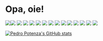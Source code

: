 # Opa, oie! 

<img src="https://img.shields.io/badge/React-20232A?style=for-the-badge&logo=react&logoColor=61DAFB" /><img src="https://img.shields.io/badge/React_Query-FF4154?style=for-the-badge&logo=React_Query&logoColor=white" />
<img src="https://img.shields.io/badge/Material%20UI-007FFF?style=for-the-badge&logo=mui&logoColor=white" />
<img src="https://img.shields.io/badge/Tailwind_CSS-38B2AC?style=for-the-badge&logo=tailwind-css&logoColor=white" />
<img src="https://img.shields.io/badge/VSCode-0078D4?style=for-the-badge&logo=visual%20studio%20code&logoColor=white" />
<img src="https://img.shields.io/badge/C-00599C?style=for-the-badge&logo=c&logoColor=white" />
<img src="https://img.shields.io/badge/C%23-239120?style=for-the-badge&logo=c-sharp&logoColor=white" />
<img src="https://img.shields.io/badge/JavaScript-323330?style=for-the-badge&logo=javascript&logoColor=F7DF1E" />
<img src="https://img.shields.io/badge/TypeScript-007ACC?style=for-the-badge&logo=typescript&logoColor=white" />
<img src="https://img.shields.io/badge/Google%20Sheets-34A853?style=for-the-badge&logo=google-sheets&logoColor=white" />
<img src="https://img.shields.io/badge/Notion-000000?style=for-the-badge&logo=notion&logoColor=white" />
<img src="https://img.shields.io/badge/Ubuntu-E95420?style=for-the-badge&logo=ubuntu&logoColor=white" />
<img src="https://img.shields.io/badge/Windows-0078D6?style=for-the-badge&logo=windows&logoColor=white" />
<img src="https://img.shields.io/badge/LinkedIn-0077B5?style=for-the-badge&logo=linkedin&logoColor=white" />
<img src="https://img.shields.io/badge/GIT-E44C30?style=for-the-badge&logo=git&logoColor=white" />

<!-- ![octocat-1693594228203](https://github.com/PedroPotenza/PedroPotenza/assets/83480686/95cd9349-9a09-4c59-b886-351fb782751c) -->

<!-- github-readme-stats-lilac-tau-99.vercel.app -->

[![Pedro Potenza's GitHub stats](https://github-readme-stats-omega-nine-47.vercel.app/api?username=PedroPotenza&show_icons=true&theme=transparent&hide_rank&hide=contribs,issues&include_all_commits=true&show=reviews)]([https://github.com/anuraghazra/github-readme-stats](https://github.com/PedroPotenza))

<!-- LINKS: -->

<!-- REACT  https://img.shields.io/badge/React_Query-FF4154?style=for-the-badge&logo=React_Query&logoColor=white -->
<!-- REACT QUERY https://img.shields.io/badge/React_Query-FF4154?style=for-the-badge&logo=React_Query&logoColor=white -->
<!-- MATERIAL UI  https://img.shields.io/badge/Material%20UI-007FFF?style=for-the-badge&logo=mui&logoColor=white -->
<!-- TAILWIND CSS  https://img.shields.io/badge/Tailwind_CSS-38B2AC?style=for-the-badge&logo=tailwind-css&logoColor=white -->
<!-- THREE JS https://img.shields.io/badge/ThreeJs-black?style=for-the-badge&logo=three.js&logoColor=white -->
<!-- VSCODE  https://img.shields.io/badge/VSCode-0078D4?style=for-the-badge&logo=visual%20studio%20code&logoColor=white -->
<!-- C  https://img.shields.io/badge/C-00599C?style=for-the-badge&logo=c&logoColor=white -->
<!-- C#  https://img.shields.io/badge/C%23-239120?style=for-the-badge&logo=c-sharp&logoColor=white -->
<!-- JAVASCRIPT  https://img.shields.io/badge/JavaScript-323330?style=for-the-badge&logo=javascript&logoColor=F7DF1E -->
<!-- TYPESCRIPT  https://img.shields.io/badge/TypeScript-007ACC?style=for-the-badge&logo=typescript&logoColor=white -->
<!-- GOOGLE SHEETS  https://img.shields.io/badge/Google%20Sheets-34A853?style=for-the-badge&logo=google-sheets&logoColor=white -->
<!-- NOTION  	https://img.shields.io/badge/Notion-000000?style=for-the-badge&logo=notion&logoColor=white -->
<!-- UBUNTU  https://img.shields.io/badge/Ubuntu-E95420?style=for-the-badge&logo=ubuntu&logoColor=white -->
<!-- WINDOWS  https://img.shields.io/badge/Windows-0078D6?style=for-the-badge&logo=windows&logoColor=white -->
<!-- LINKEDIN  https://img.shields.io/badge/LinkedIn-0077B5?style=for-the-badge&logo=linkedin&logoColor=white -->





<!--
## Sobre mim
Chamado também como Potenza ou para facilitar, Potz, sou um desenvolvedor front-end com mais de 2 anos de experiência em desenvolvimento web, utilizando ferramentas do ecossistema React.
-->

